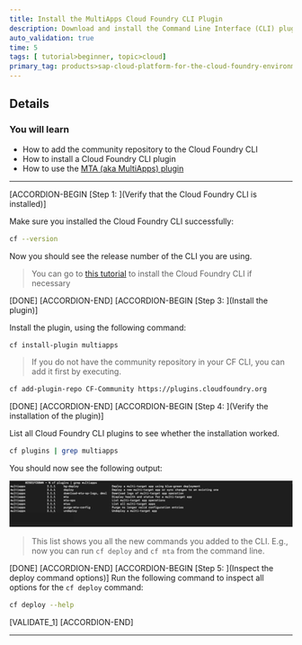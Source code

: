 ```yaml
---
title: Install the MultiApps Cloud Foundry CLI Plugin
description: Download and install the Command Line Interface (CLI) plugin. This plugin allows you to deploy MTA archives from the command line.
auto_validation: true
time: 5
tags: [ tutorial>beginner, topic>cloud]
primary_tag: products>sap-cloud-platform-for-the-cloud-foundry-environment
---
```


## Details
### You will learn
  - How to add the community repository to the  Cloud Foundry CLI
  - How to install a Cloud Foundry CLI plugin
  - How to use the [MTA (aka MultiApps) plugin](https://github.com/cloudfoundry-incubator/multiapps-cli-plugin)

---

[ACCORDION-BEGIN [Step 1: ](Verify that the Cloud Foundry CLI is installed)]

Make sure you installed the Cloud Foundry CLI successfully:
```Bash
cf --version
```

Now you should see the release number of the CLI you are using.


> You can go to [this tutorial](cp-cf-download-cli) to install the Cloud Foundry CLI if necessary


[DONE]
[ACCORDION-END]
[ACCORDION-BEGIN [Step 3: ](Install the plugin)]


Install the plugin, using the following command:
```Bash
cf install-plugin multiapps
```

> If you do not have the community repository in your CF CLI, you can add it first by executing.
```Bash
cf add-plugin-repo CF-Community https://plugins.cloudfoundry.org
```

[DONE]
[ACCORDION-END]
[ACCORDION-BEGIN [Step 4: ](Verify the installation of the plugin)]

List all Cloud Foundry CLI plugins to see whether the installation worked.
```Bash
cf plugins | grep multiapps
```
You should now see the following output:

![listed plugins](./cfplugins.png)

> This list shows you all the new commands you added to the CLI. E.g., now you can run `cf deploy` and `cf mta` from the command line.

[DONE]
[ACCORDION-END]
[ACCORDION-BEGIN [Step 5: ](Inspect the deploy command options)]
Run the following command to inspect all options for the `cf deploy` command:
```Bash
cf deploy --help
```


[VALIDATE_1]
[ACCORDION-END]

---
